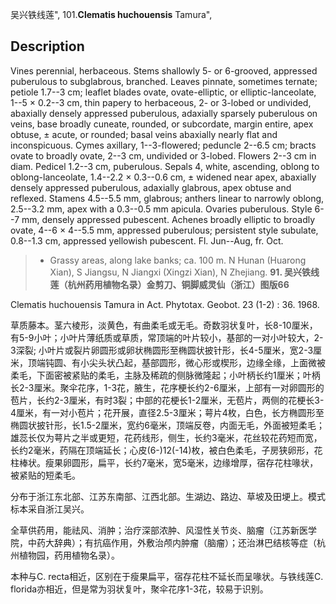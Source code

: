 吴兴铁线莲",
101.**Clematis huchouensis** Tamura",

## Description
Vines perennial, herbaceous. Stems shallowly 5- or 6-grooved, appressed puberulous to subglabrous, branched. Leaves pinnate, sometimes ternate; petiole 1.7--3 cm; leaflet blades ovate, ovate-elliptic, or elliptic-lanceolate, 1--5 × 0.2--3 cm, thin papery to herbaceous, 2- or 3-lobed or undivided, abaxially densely appressed puberulous, adaxially sparsely puberulous on veins, base broadly cuneate, rounded, or subcordate, margin entire, apex obtuse, ± acute, or rounded; basal veins abaxially nearly flat and inconspicuous. Cymes axillary, 1--3-flowered; peduncle 2--6.5 cm; bracts ovate to broadly ovate, 2--3 cm, undivided or 3-lobed. Flowers 2--3 cm in diam. Pedicel 1.2--3 cm, puberulous. Sepals 4, white, ascending, oblong to oblong-lanceolate, 1.4--2.2 × 0.3--0.6 cm, ± widened near apex, abaxially densely appressed puberulous, adaxially glabrous, apex obtuse and reflexed. Stamens 4.5--5.5 mm, glabrous; anthers linear to narrowly oblong, 2.5--3.2 mm, apex with a 0.3--0.5 mm apicula. Ovaries puberulous. Style 6--7 mm, densely appressed pubescent. Achenes broadly elliptic to broadly ovate, 4--6 × 4--5.5 mm, appressed puberulous; persistent style subulate, 0.8--1.3 cm, appressed yellowish pubescent. Fl. Jun--Aug, fr. Oct.

> * Grassy areas, along lake banks; ca. 100 m. N Hunan (Huarong Xian), S Jiangsu, N Jiangxi (Xingzi Xian), N Zhejiang.
**91. 吴兴铁线莲（杭州药用植物名录）金剪刀、铜脚威灵仙（浙江）图版66**

Clematis huchouensis Tamura in Act. Phytotax. Geobot. 23 (1-2) : 36. 1968.

草质藤本。茎六棱形，淡黄色，有曲柔毛或无毛。奇数羽状复叶，长8-10厘米，有5-9小叶；小叶片薄纸质或草质，常顶端的叶片较小，基部的一对小叶较大，2-3深裂; 小叶片或裂片卵圆形或卵状椭圆形至椭圆状披针形，长4-5厘米，宽2-3厘米，顶端钝圆、有小尖头状凸起，基部圆形，微心形或楔形，边缘全缘，上面微被柔毛，下面密被紧贴的柔毛，主脉及稀疏的侧脉微隆起；小叶柄长约1厘米；叶柄长2-3厘米。聚伞花序，1-3花，腋生，花序梗长约2-6厘米，上部有一对卵圆形的苞片，长约2-3厘米，有时3裂；中部的花梗长1-2厘米，无苞片，两侧的花梗长3-4厘米，有一对小苞片；花开展，直径2.5-3厘米；萼片4枚，白色，长方椭圆形至椭圆状披针形，长1.5-2厘米，宽约6毫米，顶端反卷，内面无毛，外面被短柔毛；雄蕊长仅为萼片之半或更短，花药线形，侧生，长约3毫米，花丝较花药短而宽，长约2毫米，药隔在顶端延长；心皮(6-)12(-14)枚，被白色柔毛，子房狭卵形，花柱棒状。瘦果卵圆形，扁平，长约7毫米，宽5毫米，边缘增厚，宿存花柱喙状，被紧贴的短柔毛。

分布于浙江东北部、江苏东南部、江西北部。生湖边、路边、草坡及田埂上。模式标本采自浙江吴兴。

全草供药用，能祛风、消肿；治疗深部浓肿、风湿性关节炎、脑瘤（江苏新医学院，中药大辞典）；有抗癌作用，外敷治颅内肿瘤（脑瘤）；还治淋巴结核等症（杭州植物园，药用植物名录）。

本种与C. recta相近，区别在于瘦果扁平，宿存花柱不延长而呈喙状。与铁线莲C. florida亦相近，但是常为羽状复叶，聚伞花序1-3花，较易于识别。
